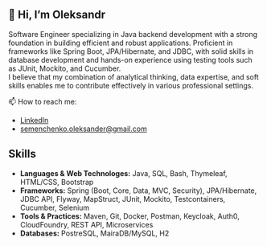## 👋 Hi, I’m Oleksandr
Software Engineer specializing in Java backend development with a strong foundation in building efficient and robust applications. Proficient in frameworks like Spring Boot, JPA/Hibernate, and JDBC, with solid skills in database development and hands-on experience using testing tools such as JUnit, Mockito, and Cucumber.  
I believe that my combination of analytical thinking, data expertise, and soft skills enables me to contribute effectively in various professional settings.

📫 How to reach me:
- [LinkedIn](https://www.linkedin.com/in/oleksandr-semenchenko/)
- [semenchenko.oleksander@gmail.com](mailto:semenchenko.oleksander@gmail.com)

## Skills
- **Languages & Web Technologes:** Java, SQL, Bash, Thymeleaf, HTML/CSS, Bootstrap
- **Frameworks:** Spring (Boot, Core, Data, MVC, Security), JPA/Hibernate, JDBC API, Flyway, MapStruct, JUnit, Mockito, Testcontainers, Cucumber, Selenium
- **Tools & Practices:** Maven, Git, Docker, Postman, Keycloak, Auth0, CloudFoundry, REST API, Microservices
- **Databases:** PostreSQL, MairaDB/MySQL, H2

